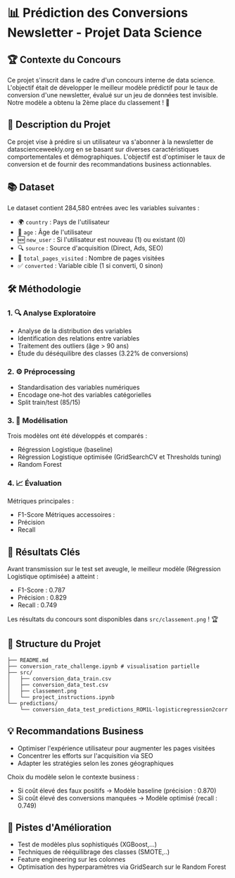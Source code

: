 # 📊 Prédiction des Conversions Newsletter - Projet Data Science

## 🏆 Contexte du Concours
Ce projet s'inscrit dans le cadre d'un concours interne de data science. L'objectif était de développer le meilleur modèle prédictif pour le taux de conversion d'une newsletter, évalué sur un jeu de données test invisible. Notre modèle a obtenu la 2ème place du classement ! 🥈

## 📝 Description du Projet
Ce projet vise à prédire si un utilisateur va s'abonner à la newsletter de datascienceweekly.org en se basant sur diverses caractéristiques comportementales et démographiques. L'objectif est d'optimiser le taux de conversion et de fournir des recommandations business actionnables.

## 📚 Dataset
Le dataset contient 284,580 entrées avec les variables suivantes :
- 🌍 `country` : Pays de l'utilisateur
- 👤 `age` : Âge de l'utilisateur
- 🆕 `new_user` : Si l'utilisateur est nouveau (1) ou existant (0)
- 🔍 `source` : Source d'acquisition (Direct, Ads, SEO)
- 📱 `total_pages_visited` : Nombre de pages visitées
- ✅ `converted` : Variable cible (1 si converti, 0 sinon)

## 🛠️ Méthodologie

### 1. 🔍 Analyse Exploratoire
- Analyse de la distribution des variables
- Identification des relations entre variables
- Traitement des outliers (âge > 90 ans)
- Étude du déséquilibre des classes (3.22% de conversions)

### 2. ⚙️ Préprocessing
- Standardisation des variables numériques
- Encodage one-hot des variables catégorielles
- Split train/test (85/15)

### 3. 🤖 Modélisation
Trois modèles ont été développés et comparés :
- Régression Logistique (baseline)
- Régression Logistique optimisée (GridSearchCV et Thresholds tuning)
- Random Forest

### 4. 📈 Évaluation
Métriques principales :
- F1-Score
Métriques accessoires :
- Précision
- Recall

## 🎯 Résultats Clés
Avant transmission sur le test set aveugle, le meilleur modèle (Régression Logistique optimisée) a atteint :
- F1-Score : 0.787
- Précision : 0.829
- Recall : 0.749

Les résultats du concours sont disponibles dans `src/classement.png` ! 🏆

## 📁 Structure du Projet

```plaintext
├── README.md
├── conversion_rate_challenge.ipynb # visualisation partielle
├── src/
│   ├── conversion_data_train.csv
│   ├── conversion_data_test.csv
│   ├── classement.png
│   └── project_instructions.ipynb
└── predictions/
    └── conversion_data_test_predictions_ROM1L-logisticregression2corr
```

## 💡 Recommandations Business
- Optimiser l'expérience utilisateur pour augmenter les pages visitées
- Concentrer les efforts sur l'acquisition via SEO
- Adapter les stratégies selon les zones géographiques

Choix du modèle selon le contexte business :
- Si coût élevé des faux positifs → Modèle baseline (précision : 0.870)
- Si coût élevé des conversions manquées → Modèle optimisé (recall : 0.749)

## 🚀 Pistes d'Amélioration
- Test de modèles plus sophistiqués (XGBoost,...)
- Techniques de rééquilibrage des classes (SMOTE,..)
- Feature engineering sur les colonnes
- Optimisation des hyperparamètres via GridSearch sur le Random Forest
